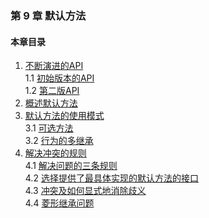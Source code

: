 ### 第 9 章 默认方法 ###
#### 本章目录 ####
1.	[不断演进的API](Course1.java)   
1.1	[初始版本的API](Course11.java)   
1.2	[第二版API](Course12.java)   
2.	[概述默认方法](Course2.java)   
3.	[默认方法的使用模式](Course3.java)   
3.1	[可选方法](Course31.java)   
3.2	[行为的多继承](Course32.java)   
4.	[解决冲突的规则](Course4.java)   
4.1	[解决问题的三条规则](Course41.java)   
4.2	[选择提供了最具体实现的默认方法的接口](Course42.java)   
4.3	[冲突及如何显式地消除歧义](Course43.java)   
4.4	[菱形继承问题](Course44.java)   
